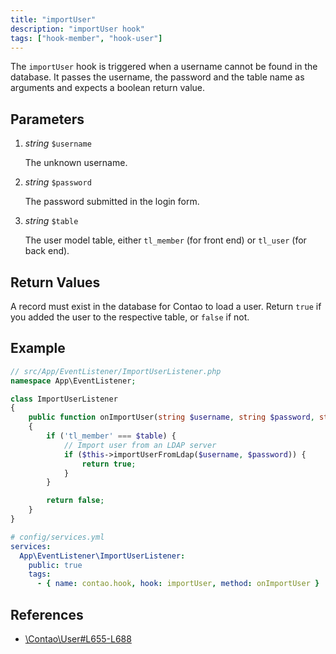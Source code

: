```yaml
---
title: "importUser"
description: "importUser hook"
tags: ["hook-member", "hook-user"]
---
```



The `importUser` hook is triggered when a username cannot be found in the
database. It passes the username, the password and the table name as arguments
and expects a boolean return value.


## Parameters

1. *string* `$username`

    The unknown username.

2. *string* `$password`

    The password submitted in the login form.

3. *string* `$table`

    The user model table, either `tl_member` (for front end) or `tl_user`
    (for back end).


## Return Values

A record must exist in the database for Contao to load a user. Return `true` if
you added the user to the respective table, or `false` if not.


## Example

```php
// src/App/EventListener/ImportUserListener.php
namespace App\EventListener;

class ImportUserListener
{
    public function onImportUser(string $username, string $password, string $table): bool
    {
        if ('tl_member' === $table) {
            // Import user from an LDAP server
            if ($this->importUserFromLdap($username, $password)) {
                return true;
            }
        }

        return false;
    }
}
```

```yml
# config/services.yml
services:
  App\EventListener\ImportUserListener:
    public: true
    tags:
      - { name: contao.hook, hook: importUser, method: onImportUser }
```


## References

- [\Contao\User#L655-L688](https://github.com/contao/contao/blob/4.7.6/core-bundle/src/Resources/contao/library/Contao/User.php#L655-L688)
